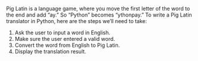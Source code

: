 Pig Latin is a language game, where you move the first letter of the word to the end and add “ay.” So “Python” becomes “ythonpay.” 
To write a Pig Latin translator in Python, here are the steps we’ll need to take:
1.	Ask the user to input a word in English.
2.	Make sure the user entered a valid word.
3.	Convert the word from English to Pig Latin.
4.	Display the translation result.
